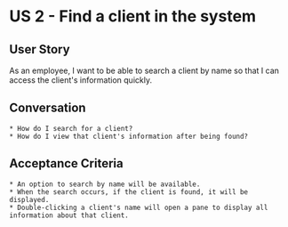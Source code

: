 US 2 - Find a client in the system
=======

User Story
---
As an employee, I want to be able to search a client by name so that I can access the client's information quickly.


Conversation
----
	* How do I search for a client?
	* How do I view that client's information after being found?

Acceptance Criteria
----
	* An option to search by name will be available.
	* When the search occurs, if the client is found, it will be displayed.
	* Double-clicking a client's name will open a pane to display all information about that client.